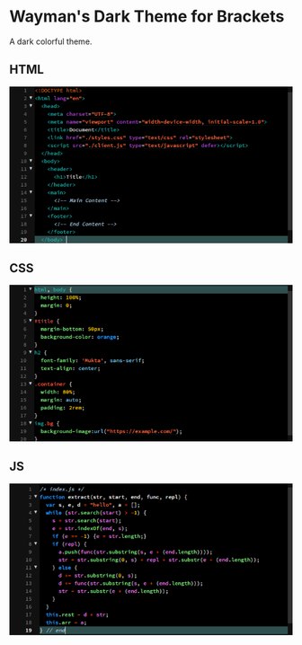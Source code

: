 Wayman's Dark Theme for Brackets
==============================

A dark colorful theme.

## HTML
![HTML Screenshot](./screenshots/dark-html.png)

## CSS
![CSS Screenshot](./screenshots/dark-css.png)

## JS
![JS Screenshot](./screenshots/dark-js.png)
